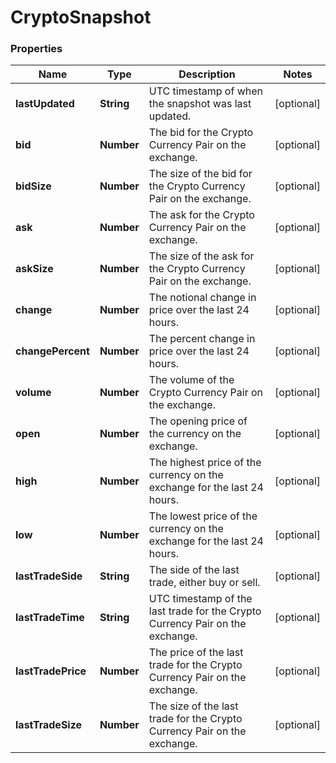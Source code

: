# CryptoSnapshot

### Properties
Name | Type | Description | Notes
------------ | ------------- | ------------- | -------------
**lastUpdated** | **String** | UTC timestamp of when the snapshot was last updated. | [optional] 
**bid** | **Number** | The bid for the Crypto Currency Pair on the exchange. | [optional] 
**bidSize** | **Number** | The size of the bid for the Crypto Currency Pair on the exchange. | [optional] 
**ask** | **Number** | The ask for the Crypto Currency Pair on the exchange. | [optional] 
**askSize** | **Number** | The size of the ask for the Crypto Currency Pair on the exchange. | [optional] 
**change** | **Number** | The notional change in price over the last 24 hours. | [optional] 
**changePercent** | **Number** | The percent change in price over the last 24 hours. | [optional] 
**volume** | **Number** | The volume of the Crypto Currency Pair on the exchange. | [optional] 
**open** | **Number** | The opening price of the currency on the exchange. | [optional] 
**high** | **Number** | The highest price of the currency on the exchange for the last 24 hours. | [optional] 
**low** | **Number** | The lowest price of the currency on the exchange for the last 24 hours. | [optional] 
**lastTradeSide** | **String** | The side of the last trade, either buy or sell. | [optional] 
**lastTradeTime** | **String** | UTC timestamp of the last trade for the Crypto Currency Pair on the exchange. | [optional] 
**lastTradePrice** | **Number** | The price of the last trade for the Crypto Currency Pair on the exchange. | [optional] 
**lastTradeSize** | **Number** | The size of the last trade for the Crypto Currency Pair on the exchange. | [optional] 



